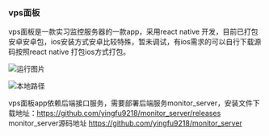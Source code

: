 ### vps面板
vps面板是一款实习监控服务器的一款app，采用react native 开发，目前已打包安卓安卓包，ios安装方式安卓比较特殊，暂未调试，有ios需求的可以自行下载源码按照react native 打包ios方式打包。


![运行图片]("https://markdown.com.cn/assets/img/philly-magic-garden.9c0b4415.jpg")

![本地路径](https://markdown.com.cn/assets/img/philly-magic-garden.9c0b4415.jpg "相对路径演示")


vps面板app依赖后端接口服务，需要部署后端服务monitor_server，安装文件下载地址：https://github.com/yingfu9218/monitor_server/releases
monitor_server源码地址 https://github.com/yingfu9218/monitor_server
